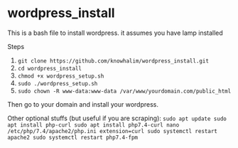 # wordpress_install
This is a bash file to install wordpress. it assumes you have lamp installed

Steps
1) `git clone https://github.com/knowhalim/wordpress_install.git`
2) `cd wordpress_install`
3) `chmod +x wordpress_setup.sh`
4) `sudo ./wordpress_setup.sh`
5) `sudo chown -R www-data:www-data /var/www/yourdomain.com/public_html`

Then go to your domain and install your wordpress.

Other optional stuffs (but useful if you are scraping):
`sudo apt update
sudo apt install php-curl
sudo apt install php7.4-curl
nano /etc/php/7.4/apache2/php.ini
extension=curl
sudo systemctl restart apache2
sudo systemctl restart php7.4-fpm`
